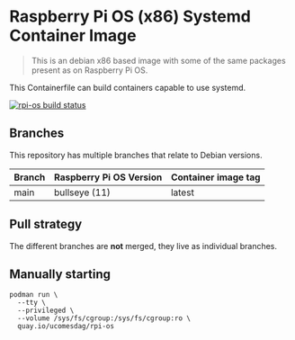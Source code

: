 Raspberry Pi OS (x86) Systemd Container Image
=====================

> This is an debian x86 based image with some of the same packages present as on Raspberry Pi OS.

This Containerfile can build containers capable to use systemd.

[![rpi-os build status](https://quay.io/repository/ucomesdag/rpi-os/status "Container Repository on Quay")](https://quay.io/repository/ucomesdag/rpi-os)

Branches
--------

This repository has multiple branches that relate to Debian versions.

|Branch  |Raspberry Pi OS Version    |Container image tag|
|--------|---------------------------|-------------------|
|main    |bullseye (11)              |latest             |

Pull strategy
-------------

The different branches are **not** merged, they live as individual branches.

Manually starting
-----------------

```
podman run \
  --tty \
  --privileged \
  --volume /sys/fs/cgroup:/sys/fs/cgroup:ro \
  quay.io/ucomesdag/rpi-os
```
